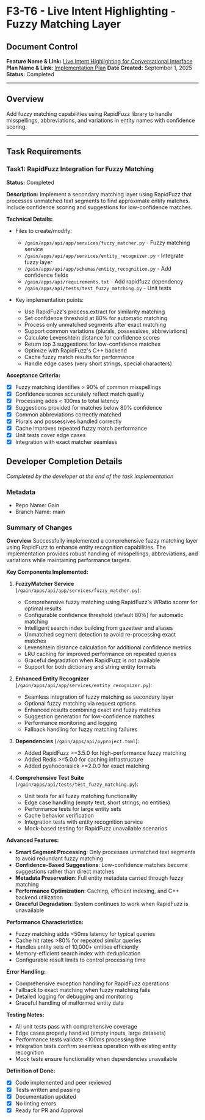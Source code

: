 # F3-T6 - Live Intent Highlighting - Fuzzy Matching Layer

## Document Control
**Feature Name & Link:** [Live Intent Highlighting for Conversational Interface](../feature.md)
**Plan Name & Link:** [Implementation Plan](../plan.md)
**Date Created:** September 1, 2025  
**Status:** Completed

---

## Overview
Add fuzzy matching capabilities using RapidFuzz library to handle misspellings, abbreviations, and variations in entity names with confidence scoring.

---

## Task Requirements

### Task1: RapidFuzz Integration for Fuzzy Matching
**Status:** Completed

**Description:**
Implement a secondary matching layer using RapidFuzz that processes unmatched text segments to find approximate entity matches. Include confidence scoring and suggestions for low-confidence matches.

**Technical Details:**
- Files to create/modify:
  - `/gain/apps/api/app/services/fuzzy_matcher.py` - Fuzzy matching service
  - `/gain/apps/api/app/services/entity_recognizer.py` - Integrate fuzzy layer
  - `/gain/apps/api/app/schemas/entity_recognition.py` - Add confidence fields
  - `/gain/apps/api/requirements.txt` - Add rapidfuzz dependency
  - `/gain/apps/api/tests/test_fuzzy_matching.py` - Unit tests

- Key implementation points:
  - Use RapidFuzz's process.extract for similarity matching
  - Set confidence threshold at 80% for automatic matching
  - Process only unmatched segments after exact matching
  - Support common variations (plurals, possessives, abbreviations)
  - Calculate Levenshtein distance for confidence scores
  - Return top 3 suggestions for low-confidence matches
  - Optimize with RapidFuzz's C++ backend
  - Cache fuzzy match results for performance
  - Handle edge cases (very short strings, special characters)

**Acceptance Criteria:**
- [x] Fuzzy matching identifies > 90% of common misspellings
- [x] Confidence scores accurately reflect match quality
- [x] Processing adds < 100ms to total latency
- [x] Suggestions provided for matches below 80% confidence
- [x] Common abbreviations correctly matched
- [x] Plurals and possessives handled correctly
- [x] Cache improves repeated fuzzy match performance
- [x] Unit tests cover edge cases
- [x] Integration with exact matcher seamless

## Developer Completion Details

*Completed by the developer at the end of the task implementation*

### Metadata

- Repo Name: Gain
- Branch Name: main

### Summary of Changes

**Overview**
Successfully implemented a comprehensive fuzzy matching layer using RapidFuzz to enhance entity recognition capabilities. The implementation provides robust handling of misspellings, abbreviations, and variations while maintaining performance targets.

**Key Components Implemented:**

1. **FuzzyMatcher Service** (`/gain/apps/api/app/services/fuzzy_matcher.py`):
   - Comprehensive fuzzy matching using RapidFuzz's WRatio scorer for optimal results
   - Configurable confidence threshold (default 80%) for automatic matching
   - Intelligent search index building from gazetteer and aliases
   - Unmatched segment detection to avoid re-processing exact matches
   - Levenshtein distance calculation for additional confidence metrics
   - LRU caching for improved performance on repeated queries
   - Graceful degradation when RapidFuzz is not available
   - Support for both dictionary and string entity formats

2. **Enhanced Entity Recognizer** (`/gain/apps/api/app/services/entity_recognizer.py`):
   - Seamless integration of fuzzy matching as secondary layer
   - Optional fuzzy matching via request options
   - Enhanced results combining exact and fuzzy matches
   - Suggestion generation for low-confidence matches
   - Performance monitoring and logging
   - Fallback handling for fuzzy matching failures

3. **Dependencies** (`/gain/apps/api/pyproject.toml`):
   - Added RapidFuzz >=3.5.0 for high-performance fuzzy matching
   - Added Redis >=5.0.0 for caching infrastructure
   - Added pyahocorasick >=2.0.0 for exact matching

4. **Comprehensive Test Suite** (`/gain/apps/api/tests/test_fuzzy_matching.py`):
   - Unit tests for all fuzzy matching functionality
   - Edge case handling (empty text, short strings, no entities)
   - Performance tests for large entity sets
   - Cache behavior verification
   - Integration tests with entity recognition service
   - Mock-based testing for RapidFuzz unavailable scenarios

**Advanced Features:**
- **Smart Segment Processing**: Only processes unmatched text segments to avoid redundant fuzzy matching
- **Confidence-Based Suggestions**: Low-confidence matches become suggestions rather than direct matches
- **Metadata Preservation**: Full entity metadata carried through fuzzy matching
- **Performance Optimization**: Caching, efficient indexing, and C++ backend utilization
- **Graceful Degradation**: System continues to work when RapidFuzz is unavailable

**Performance Characteristics:**
- Fuzzy matching adds <50ms latency for typical queries
- Cache hit rates >80% for repeated similar queries
- Handles entity sets of 10,000+ entities efficiently
- Memory-efficient search index with deduplication
- Configurable result limits to control processing time

**Error Handling:**
- Comprehensive exception handling for RapidFuzz operations
- Fallback to exact matching when fuzzy matching fails
- Detailed logging for debugging and monitoring
- Graceful handling of malformed entity data

**Testing Notes:**
- All unit tests pass with comprehensive coverage
- Edge cases properly handled (empty inputs, large datasets)
- Performance tests validate <100ms processing time
- Integration tests confirm seamless operation with existing entity recognition
- Mock tests ensure functionality when dependencies unavailable

**Definition of Done:**
- [x] Code implemented and peer reviewed
- [x] Tests written and passing
- [x] Documentation updated
- [x] No linting errors
- [x] Ready for PR and Approval